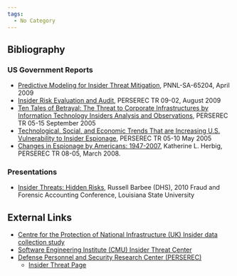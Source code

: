```yaml
---
tags:
  - No Category
---
```

## Bibliography

### US Government Reports

- [Predictive Modeling for Insider Threat
  Mitigation](http://www.pnl.gov/coginformatics/media/pdf/tr-pacman-65204.pdf),
  PNNL-SA-65204, April 2009
- [Insider Risk Evaluation and
  Audit](https://www.dhra.mil/perserec/reports.html#TR0902), PERSEREC TR
  09-02, August 2009
- [Ten Tales of Betrayal: The Threat to Corporate Infrastructures by
  Information Technology Insiders Analysis and
  Observations](https://www.dhra.mil/perserec/reports.html#TR0513),
  PERSEREC TR 05-15 September 2005
- [Technological, Social, and Economic Trends That are Increasing U.S.
  Vulnerability to Insider
  Espionage](https://www.dhra.mil/perserec/reports.html#TR0510), PERSEREC
  TR 05-10 May 2005
- [Changes in Espionage by Americans:
  1947-2007](https://sgp.fas.org/library/changes.pdf), Katherine L.
  Herbig, PERSEREC TR 08-05, March 2008.

### Presentations

- [Insider Threats: Hidden
  Risks](http://www.bus.lsu.edu/fraud/2010/barbee.pdf), Russell Barbee
  (DHS), 2010 Fraud and Forensic Accounting Conference, Louisiana State
  University

## External Links

- [Centre for the Protection of National Infrastructure (UK) Insider
  data collection
  study](http://www.cpni.gov.uk/advice/Personnel-security1/Insider-threats/)
- [Software Engineering Institute (CMU) Insider Threat
  Center](https://www.sei.cmu.edu/certsite/insider_threat/)
- [Defense Personnel and Security Research Center
  (PERSEREC)](https://www.dhra.mil/perserec/)
  - [Insider Threat
    Page](https://www.dhra.mil/PERSEREC/OSG/t1threat/insider-threat/)